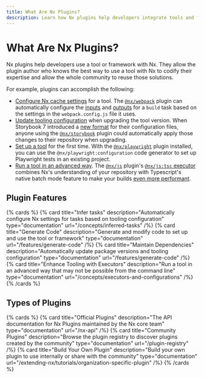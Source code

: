 ```yaml
---
title: What Are Nx Plugins?
description: Learn how Nx plugins help developers integrate tools and frameworks with Nx by providing automated configuration, code generation, and dependency management.
---
```


# What Are Nx Plugins?

Nx plugins help developers use a tool or framework with Nx. They allow the plugin author who knows the best way to use a tool with Nx to codify their expertise and allow the whole community to reuse those solutions.

For example, plugins can accomplish the following:

- [Configure Nx cache settings](/concepts/inferred-tasks) for a tool. The [`@nx/webpack`](/technologies/build-tools/webpack/api) plugin can automatically configure the [inputs](/recipes/running-tasks/configure-inputs) and [outputs](/recipes/running-tasks/configure-outputs) for a `build` task based on the settings in the `webpack.config.js` file it uses.
- [Update tooling configuration](/features/automate-updating-dependencies) when upgrading the tool version. When Storybook 7 introduced a [new format](https://storybook.js.org/blog/storybook-csf3-is-here) for their configuration files, anyone using the [`@nx/storybook`](/technologies/test-tools/storybook/api) plugin could automatically apply those changes to their repository when upgrading.
- [Set up a tool](/features/generate-code) for the first time. With the [`@nx/playwright`](/technologies/test-tools/playwright/api) plugin installed, you can use the `@nx/playwright:configuration` code generator to set up Playwright tests in an existing project.
- [Run a tool in an advanced way](/concepts/executors-and-configurations). The [`@nx/js`](/technologies/typescript/api) plugin's [`@nx/js:tsc` executor](/technologies/typescript/api/executors/tsc) combines Nx's understanding of your repository with Typescript's native batch mode feature to make your builds [even more performant](/technologies/typescript/recipes/enable-tsc-batch-mode).

## Plugin Features

{% cards %}
{% card title="Infer tasks" description="Automatically configure Nx settings for tasks based on tooling configuration" type="documentation" url="/concepts/inferred-tasks" /%}
{% card title="Generate Code" description="Generate and modify code to set up and use the tool or framework" type="documentation" url="/features/generate-code" /%}
{% card title="Maintain Dependencies" description="Automatically update package versions and tooling configuration" type="documentation" url="/features/generate-code" /%}
{% card title="Enhance Tooling with Executors" description="Run a tool in an advanced way that may not be possible from the command line" type="documentation" url="/concepts/executors-and-configurations" /%}
{% /cards %}

## Types of Plugins

{% cards %}
{% card title="Official Plugins" description="The API documentation for Nx Plugins maintained by the Nx core team" type="documentation" url="/nx-api" /%}
{% card title="Community Plugins" description="Browse the plugin registry to discover plugins created by the community" type="documentation" url="/plugin-registry" /%}
{% card title="Build Your Own Plugin" description="Build your own plugin to use internally or share with the community" type="documentation" url="/extending-nx/tutorials/organization-specific-plugin" /%}
{% /cards %}
